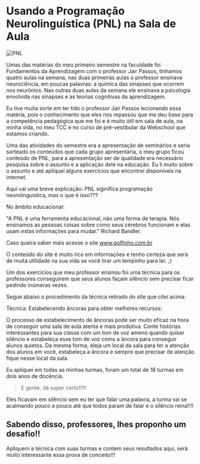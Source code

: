 # Usando a Programação Neurolinguística (PNL) na Sala de Aula 

![PNL](http://1.bp.blogspot.com/-cGCDaSZY-W4/VWolHM-c9tI/AAAAAAAAAEk/wmTAAmnd8Do/s1600/cerebro.png)

Umas das matérias do meu primeiro semestre na faculdade foi Fundamentos da Aprendizagem com o professor Jair Passos, tínhamos quatro aulas na semana, nas duas primeiras aulas o professor ensinava neurociência, em poucas palavras: a química das sinapses que ocorrem nos neurônios. Nas outras duas aulas da semana ele ensinava a psicologia envolvida nas sinapses e as teorias cognitivas da aprendizagem.

Eu tive muita sorte em ter tido o professor Jair Passos lecionando essa matéria, pois o conhecimento que eles nos repassou que me deu base para a competência pedagógica que me foi e é muito útil em sala de aula, na minha vida, no meu TCC e no curso de pré-vestibular da Webschool que estamos criando. 

Uma das atividades do semestre era a apresentação de seminários e seria sorteado os conteúdos que cada grupo apresentaria, o meu grupo ficou conteúdo de PNL, para a apresentação ser de qualidade era necessário pesquisa sobre o assunto e a aplicação dele na educação. Eu li muito sobre o assunto e até apliquei alguns exercícios que encontrei disponíveis na internet.

Aqui vai uma breve explicação: PNL siginifica programação neurolinguística, mas o que é isso??? 

No âmbito educacional: 

"A PNL é uma ferramenta educacional, não uma forma de terapia. Nós ensinamos as pessoas coisas sobre como seus cérebros funcionam e elas usam estas informações para mudar." Richard Bandler.

Caso queira saber mais acesse o site www.golfinho.com.br

O conteúdo do site é muito rico em informações e tenho certeza que será de muita utilidade na sua vida se você tirar um tempinho para ler. ;)

Um dos exercícios que meu professor ensinou foi uma técnica para os professores conseguirem que seus alunos façam silêncio sem precisar ficar pedindo inúmeras vezes. 

Segue abaixo o procedimento da técnica retirado do site que citei acima: 

Técnica: Estabelecendo âncoras para obter melhores recursos:

O processo de estabelecimento de âncoras pode ser muito eficaz na hora de conseguir uma sala de aula atenta e mais produtiva. Conte histórias interessantes para sua classe com um tom de voz ameno quando quiser silêncio e estabeleça esse tom de voz como a âncora para conseguir alunos quietos. Da mesma forma, eleja um local da sala para ter a atenção dos alunos em você, estabeleça a âncora e sempre que precisar de atenção fique nesse local da sala.
 
Eu apliquei em todas as minhas turmas, foram um total de 18 turmas em dois anos de docência. 

> E gente, dá super certo!!!!!

Eles ficavam em silêncio sem eu ter que falar uma palavra, a turma vai se acalmando pouco a pouco até que todos param de falar e o silêncio reina!!!!


## Sabendo disso, professores, lhes proponho um desafio!!

Apliquem a técnica com suas turmas e contem seus resultados aqui, será muito interessante essa prova de conceito!!! 



